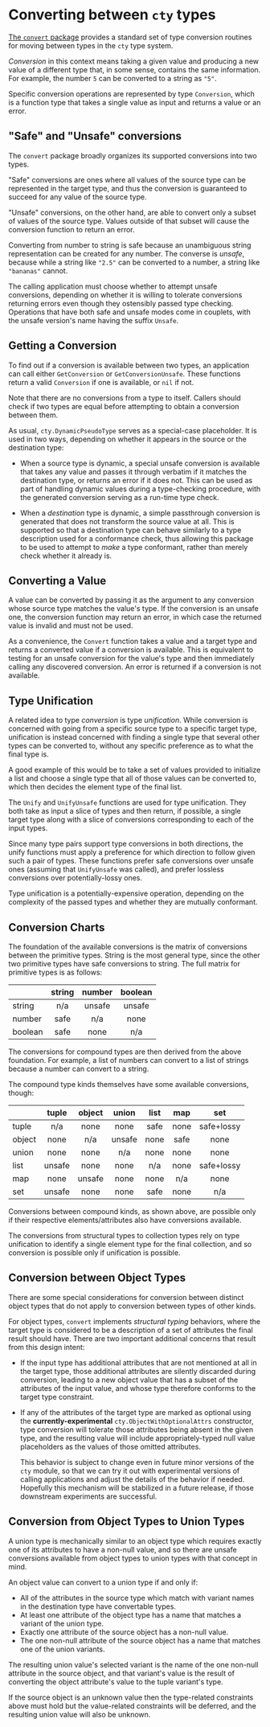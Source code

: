 # Converting between `cty` types

[The `convert` package](https://godoc.org/github.com/zclconf/go-cty/cty/convert)
provides a standard set of type conversion routines for moving between
types in the `cty` type system.

_Conversion_ in this context means taking a given value and producing a
new value of a different type that, in some sense, contains the same
information. For example, the number `5` can be converted to a string as
`"5"`.

Specific conversion operations are represented by type `Conversion`, which
is a function type that takes a single value as input and returns a value
or an error.

## "Safe" and "Unsafe" conversions

The `convert` package broadly organizes its supported conversions into two
types.

"Safe" conversions are ones where all values of the source type can
be represented in the target type, and thus the conversion is guaranteed to
succeed for any value of the source type.

"Unsafe" conversions, on the other hand, are able to convert only a subset
of values of the source type. Values outside of that subset will cause the
conversion function to return an error.

Converting from number to string is safe because an unambiguous string
representation can be created for any number. The converse is _unsafe_,
because while a string like `"2.5"` can be converted to a number, a string
like `"bananas"` cannot.

The calling application must choose whether to attempt unsafe conversions,
depending on whether it is willing to tolerate conversions returning errors
even though they ostensibly passed type checking. Operations that have both
safe and unsafe modes come in couplets, with the unsafe version's name
having the suffix `Unsafe`.

## Getting a Conversion

To find out if a conversion is available between two types, an application can
call either `GetConversion` or `GetConversionUnsafe`. These functions return
a valid `Conversion` if one is available, or `nil` if not.

Note that there are no conversions from a type to itself. Callers should check
if two types are equal before attempting to obtain a conversion between them.

As usual, `cty.DynamicPseudoType` serves as a special-case placeholder. It is
used in two ways, depending on whether it appears in the source or the
destination type:

- When a source type is dynamic, a special unsafe conversion is available that
  takes any value and passes it through verbatim if it matches the destination
  type, or returns an error if it does not. This can be used as part of handling
  dynamic values during a type-checking procedure, with the generated
  conversion serving as a run-time type check.

- When a _destination_ type is dynamic, a simple passthrough conversion is
  generated that does not transform the source value at all. This is supported
  so that a destination type can behave similarly to a type description used
  for a conformance check, thus allowing this package to be used to attempt
  to _make_ a type conformant, rather than merely check whether it already
  is.

## Converting a Value

A value can be converted by passing it as the argument to any conversion whose
source type matches the value's type. If the conversion is an unsafe one, the
conversion function may return an error, in which case the returned value is
invalid and must not be used.

As a convenience, the `Convert` function takes a value and a target type and
returns a converted value if a conversion is available. This is equivalent
to testing for an unsafe conversion for the value's type and then immediately
calling any discovered conversion. An error is returned if a conversion is not
available.

## Type Unification

A related idea to type _conversion_ is type _unification_. While conversion
is concerned with going from a specific source type to a specific target type,
unification is instead concerned with finding a single type that several other
types can be converted to, without any specific preference as to what the
final type is.

A good example of this would be to take a set of values provided to initialize
a list and choose a single type that all of those values can be
converted to, which then decides the element type of the final list.

The `Unify` and `UnifyUnsafe` functions are used for type unification. They
both take as input a slice of types and then return, if possible, a single
target type along with a slice of conversions corresponding to each
of the input types.

Since many type pairs support type conversions in both directions, the unify
functions must apply a preference for which direction to follow given such a
pair of types. These functions prefer safe conversions over unsafe ones
(assuming that `UnifyUnsafe` was called), and prefer lossless conversions
over potentially-lossy ones.

Type unification is a potentially-expensive operation, depending on the
complexity of the passed types and whether they are mutually conformant.

## Conversion Charts

The foundation of the available conversions is the matrix of conversions
between the primitive types. String is the most general type, since the
other two primitive types have safe conversions to string. The full
matrix for primitive types is as follows:

|         | string | number | boolean |
| ------- | :----: | :----: | :-----: |
| string  |  n/a   | unsafe | unsafe  |
| number  |  safe  |  n/a   |  none   |
| boolean |  safe  |  none  |   n/a   |

The conversions for compound types are then derived from the above foundation.
For example, a list of numbers can convert to a list of strings
because a number can convert to a string.

The compound type kinds themselves have some available conversions, though:

|        | tuple  | object | union  | list | map  |    set     |
| ------ | :----: | :----: | :----: | :--: | :--: | :--------: |
| tuple  |  n/a   |  none  |  none  | safe | none | safe+lossy |
| object |  none  |  n/a   | unsafe | none | safe |    none    |
| union  |  none  |  none  |  n/a   | none | none |    none    |
| list   | unsafe |  none  |  none  | n/a  | none | safe+lossy |
| map    |  none  | unsafe |  none  | none | n/a  |    none    |
| set    | unsafe |  none  |  none  | safe | none |    n/a     |

Conversions between compound kinds, as shown above, are possible only
if their respective elements/attributes also have conversions available.

The conversions from structural types to collection types rely on
type unification to identify a single element type for the final collection,
and so conversion is possible only if unification is possible.

## Conversion between Object Types

There are some special considerations for conversion between distinct object
types that do not apply to conversion between types of other kinds.

For object types, `convert` implements _structural typing_ behaviors, where
the target type is considered to be a description of a set of attributes the
final result should have. There are two important additional concerns that
result from this design intent:

- If the input type has additional attributes that are not mentioned at all
  in the target type, those additional attributes are silently discarded
  during conversion, leading to a new object value that has a subset of the
  attributes of the input value, and whose type therefore conforms to the
  target type constraint.

- If any of the attributes of the target type are marked as optional using
  the **currently-experimental** `cty.ObjectWithOptionalAttrs` constructor,
  type conversion will tolerate those attributes being absent in the given
  type, and the resulting value will include appropriately-typed null value
  placeholders as the values of those omitted attributes.

  This behavior is subject to change even in future minor versions of the
  `cty` module, so that we can try it out with experimental versions of
  calling applications and adjust the details of the behavior if needed.
  Hopefully this mechanism will be stabilized in a future release, if those
  downstream experiments are successful.

## Conversion from Object Types to Union Types

A union type is mechanically similar to an object type which requires exactly
one of its attributes to have a non-null value, and so there are unsafe
conversions available from object types to union types with that concept in
mind.

An object value can convert to a union type if and only if:

- All of the attributes in the source type which match with variant
  names in the destination type have convertable types.
- At least one attribute of the object type has a name that matches a variant
  of the union type.
- Exactly one attribute of the source object has a non-null value.
- The one non-null attribute of the source object has a name that matches
  one of the union variants.

The resulting union value's selected variant is the name of the one non-null
attribute in the source object, and that variant's value is the result of
converting the object attribute's value to the tuple variant's type.

If the source object is an unknown value then the type-related constraints above
must hold but the value-related constraints will be deferred, and the resulting
union value will also be unknown.
